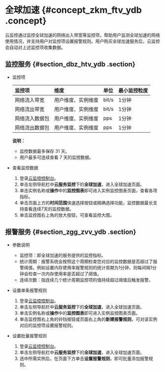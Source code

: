 # 全球加速 {#concept_zkm_ftv_ydb .concept}

云监控通过监控全球加速的网络出入带宽等监控项，帮助用户监测全球加速的网络使用情况，并支持用户对监控项设置报警规则。用户购买全球加速服务后，云监控会自动对上述监控项收集数据。

## 监控服务 {#section_dbz_htv_ydb .section}

-   监控项

    |监控项|维度|单位|最小监控粒度|
    |:--|:-|:-|:-----|
    |网络流入带宽|用户维度、实例维度|bit/s|1分钟|
    |网络流出带宽|用户维度、实例维度|bit/s|1分钟|
    |网络流入数据包|用户维度、实例维度|pps|1分钟|
    |网络流出数据包|用户维度、实例维度|pps|1分钟|

    **说明：** 

    -   监控数据最多保存 31 天。
    -   用户最多可连续查看 7 天的监控数据。
-   查看监控数据
    1.  登录[云监控控制台](https://cloudmonitor.console.aliyun.com)。
    2.  单击左侧导航栏中**云服务监控**下的**全球加速**，进入全球加速页面。
    3.  单击实例名称或**操作**中的**监控图表**即可进入实例监控图表页面，查看各项指标。
    4.  单击页面上方的**时间范围**快速选择按钮或精确选择功能，监控数据最长支持查看连续7天的监控数据。
    5.  单击监控图右上角的放大按钮，可查看监控大图。

## 报警服务 {#section_zgg_zvv_ydb .section}

-   参数说明
    -   监控项：即全球加速的服务提供的监控指标。
    -   统计周期：报警系统会按照这个周期检查您对应的监控数据是否超过了报警阈值。例如设置内存使用率报警规则的统计周期为1分钟，则每间隔1分钟会检查一次内存使用率是否超过了阈值。
    -   连续次数：指连续几个统计周期监控项的值持续超过阈值后触发报警。
-   设置单条报警规则
    1.  登录[云监控控制台](https://cloudmonitor.console.aliyun.com)。
    2.  单击左侧导航栏中**云服务监控**下的**全球加速**，进入全球加速页面。
    3.  单击实例名称或**操作**中的**监控图表**即可进入实例监控图表页面。
    4.  单击监控图右上角的铃铛按钮或页面右上角的**新建报警规则**，可对该实例对应的监控项设置报警规则。

-   设置批量报警规则
    1.  登录[云监控控制台](https://cloudmonitor.console.aliyun.com)。
    2.  单击左侧导航栏中**云服务监控**下的**全球加速**，进入全球加速页面。
    3.  选中所需实例后，在页面下方单击**设置报警规则**，即可批量添加报警规则。

